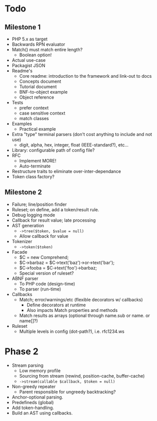 # Todo
## Milestone 1
 -  PHP 5.x as target
 -  Backwards RPN evaluator
 -  Match() must match entire length?
     -   Boolean option!
 -  Actual use-case
 -  Packagist JSON
 -	Readme's
      -  Core readme: introduction to the framework and link-out to docs
      -  Concepts document
      -  Tutorial document
      -  BNF-to-object example
      -  Object reference
 -  Tests
     -  prefer context
     -  case sensitive context
     -  match classes
 -	Examples
     - Practical example
 -  Extra "type" terminal parsers (don't cost anything to include and not use)
     -  digit, alpha, hex, integer, float (IEEE-standard?), etc...
 -  Library: configurable path of config file?
 -  RFC
     -  Implement MORE!
     -  Auto-terminate 
 -  Restructure traits to eliminate over-inter-dependance
 -  Token class factory?

## Milestone 2
 -  Failure; line/position finder
 -  Ruleset; on define, add a token/result rule.
 -	Debug logging mode
 -  Callback for result value; late processing
 -  AST generation
     -  `->tree($token, $value = null)`
     -  Allow callback for value
 -  Tokenizer
     -  `->token($token)`
 -	Facade
     -  $C = new Comprehend;
	 -  $C->barbaz = $C->text('baz')->or->text('bar');
	 -  $C->fooba = $C->text('foo')->barbaz;	
	 -  Special version of ruleset?
 -	ABNF parser
     -  To PHP code (design-time)
     -  To parser (run-time)
 -	Callbacks
	 -	Match; error/warnings/etc (flexible decorators w/ callbacks)
		 -	Define decorators at runtime
		 -	Also impacts Match properties and methods
	 -	Match results as arrays (optional through name.sub or name. or name[]?)
 -  Ruleset
     -  Multiple levels in config (dot-path?), i.e. rfc1234.ws

# Phase 2
 -  Stream parsing
     -  Low memory profile
     -  Sourcing from stream (rewind, position-cache, buffer-cache)
     -  `->stream(callable $callback, $token = null)`    
 -	Non-greedy repeater
	 -	Parent responsible for ungreedy backtracking?
 -	Anchor-optional parsing.
 -	Predefineds (global)
 -	Add token-handling.
 -	Build an AST using callbacks.
